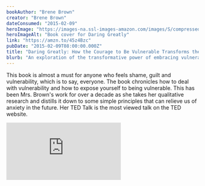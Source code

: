 ```yaml
---
bookAuthor: "Brene Brown"
creator: "Brene Brown"
dateConsumed: "2015-02-09"
heroImage: "https://images-na.ssl-images-amazon.com/images/S/compressed.photo.goodreads.com/books/1337110319i/13588356.jpg"
heroImageAlt: "Book cover for Daring Greatly"
link: "https://amzn.to/45z4Bzc"
pubDate: "2015-02-09T08:00:00.000Z"
title: "Daring Greatly: How the Courage to Be Vulnerable Transforms the Way We Live, Love, Parent, and Lead"
blurb: "An exploration of the transformative power of embracing vulnerability in various aspects of life, including relationships, parenting, and leadership. Brene Brown discusses the impact of vulnerability on fostering connection, creativity, and wholehearted living, encouraging readers to cultivate courage and authenticity."
---
```


This book is almost a must for anyone who feels shame, guilt and vulnerability, which is to say, everyone. The book chronicles how to deal with vulnerability and how to expose yourself to being vulnerable. This has been Mrs. Brown's work for over a decade as she takes her qualitative research and distills it down to some simple principles that can relieve us of anxiety in the future. Her TED Talk is the most viewed talk on the TED website.

<iframe
  class="aspect-video w-full my-2"
  src="https://embed.ted.com/talks/lang/en/brene_brown_the_power_of_vulnerability"
  title="YouTube video player"
  frameborder="0"
  allow="accelerometer; autoplay; clipboard-write; encrypted-media; gyroscope; picture-in-picture; web-share"
  allowfullscreen></iframe>